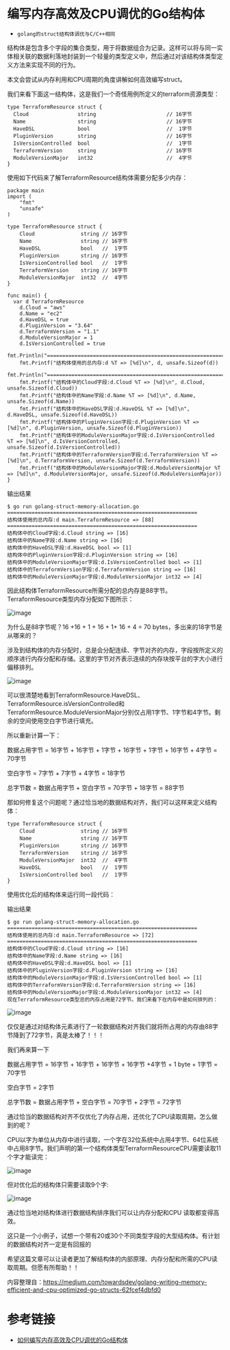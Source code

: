 # 编写内存高效及CPU调优的Go结构体

* `golang的struct结构体调优与C/C++相同`


结构体是包含多个字段的集合类型，用于将数据组合为记录。这样可以将与同一实体相关联的数据利落地封装到一个轻量的类型定义中，然后通过对该结构体类型定义方法来实现不同的行为。

本文会尝试从内存利用和CPU周期的角度讲解如何高效编写struct。

我们来看下面这一结构体，这是我们一个奇怪用例所定义的terraform资源类型：
```
type TerraformResource struct {
  Cloud                string                       // 16字节
  Name                 string                       // 16字节
  HaveDSL              bool                         //  1字节
  PluginVersion        string                       // 16字节
  IsVersionControlled  bool                         //  1字节
  TerraformVersion     string                       // 16字节
  ModuleVersionMajor   int32                        //  4字节
}
```

使用如下代码来了解TerraformResource结构体需要分配多少内存：
```
package main
import (
	"fmt"
	"unsafe"
)

type TerraformResource struct {
	Cloud               string // 16字节
	Name                string // 16字节
	HaveDSL             bool   //  1字节
	PluginVersion       string // 16字节
	IsVersionControlled bool   //  1字节
	TerraformVersion    string // 16字节
	ModuleVersionMajor  int32  //  4字节
}

func main() {
  var d TerraformResource
	d.Cloud = "aws"
	d.Name = "ec2"
	d.HaveDSL = true
	d.PluginVersion = "3.64"
	d.TerraformVersion = "1.1"
	d.ModuleVersionMajor = 1
	d.IsVersionControlled = true
	fmt.Println("==============================================================")
	fmt.Printf("结构体使用的总内存:d %T => [%d]\n", d, unsafe.Sizeof(d))
	fmt.Println("==============================================================")
	fmt.Printf("结构体中的Cloud字段:d.Cloud %T => [%d]\n", d.Cloud, unsafe.Sizeof(d.Cloud))
	fmt.Printf("结构体中的Name字段:d.Name %T => [%d]\n", d.Name, unsafe.Sizeof(d.Name))
	fmt.Printf("结构体中的HaveDSL字段:d.HaveDSL %T => [%d]\n", d.HaveDSL, unsafe.Sizeof(d.HaveDSL))
	fmt.Printf("结构体中的PluginVersion字段:d.PluginVersion %T => [%d]\n", d.PluginVersion, unsafe.Sizeof(d.PluginVersion))
	fmt.Printf("结构体中的ModuleVersionMajor字段:d.IsVersionControlled %T => [%d]\n", d.IsVersionControlled, unsafe.Sizeof(d.IsVersionControlled))
	fmt.Printf("结构体中的TerraformVersion字段:d.TerraformVersion %T => [%d]\n", d.TerraformVersion, unsafe.Sizeof(d.TerraformVersion))
	fmt.Printf("结构体中的ModuleVersionMajor字段:d.ModuleVersionMajor %T => [%d]\n", d.ModuleVersionMajor, unsafe.Sizeof(d.ModuleVersionMajor))
}
```
输出结果
```
$ go run golang-struct-memory-allocation.go 
==============================================================
结构体使用的总内存:d main.TerraformResource => [88]
==============================================================
结构体中的Cloud字段:d.Cloud string => [16]
结构体中的Name字段:d.Name string => [16]
结构体中的HaveDSL字段:d.HaveDSL bool => [1]
结构体中的PluginVersion字段:d.PluginVersion string => [16]
结构体中的ModuleVersionMajor字段:d.IsVersionControlled bool => [1]
结构体中的TerraformVersion字段:d.TerraformVersion string => [16]
结构体中的ModuleVersionMajor字段:d.ModuleVersionMajor int32 => [4]
```

因此结构体TerraformResource所需分配的总内存是88字节。TerraformResource类型内存分配如下图所示：


![image](https://user-images.githubusercontent.com/17688273/203674120-e0dfd4d7-e9b9-4a33-bd72-c12553cc6206.png)



为什么是88字节呢？16 +16 + 1 + 16 + 1+ 16 + 4 = 70 bytes，多出来的18字节是从哪来的？

涉及到结构体的内存分配时，总是会分配连续、字节对齐的内存，字段按所定义的顺序进行内存分配和存储。这里的字节对齐表示连续的内存块按平台的字大小进行偏移排列。

![image](https://user-images.githubusercontent.com/17688273/203674165-568fc530-5099-4bc2-b728-9fa96d4a51e2.png)


可以很清楚地看到TerraformResource.HaveDSL、TerraformResource.isVersionControlled和TerraformResource.ModuleVersionMajor分别仅占用1字节、1字节和4字节。剩余的空间使用空白字节进行填充。

所以重新计算一下：

数据占用字节 = 16字节 + 16字节 + 1字节 + 16字节 + 1字节 + 16字节 + 4字节 = 70字节

空白字节 = 7字节 + 7字节 + 4字节 = 18字节

总字节数 = 数据占用字节 + 空白字节 = 70字节 + 18字节 = 88字节

那如何修复这个问题呢？通过恰当地的数据结构对齐，我们可以这样来定义结构体：
```
type TerraformResource struct {
	Cloud               string // 16字节
	Name                string // 16字节
	PluginVersion       string // 16字节
	TerraformVersion    string // 16字节
	ModuleVersionMajor  int32  //  4字节
	HaveDSL             bool   //  1字节
	IsVersionControlled bool   //  1字节
}
```

使用优化后的结构体来运行同一段代码：

输出结果
```
$ go run golang-struct-memory-allocation.go 
==============================================================
结构体使用的总内存:d main.TerraformResource => [72]
==============================================================
结构体中的Cloud字段:d.Cloud string => [16]
结构体中的Name字段:d.Name string => [16]
结构体中的HaveDSL字段:d.HaveDSL bool => [1]
结构体中的PluginVersion字段:d.PluginVersion string => [16]
结构体中的ModuleVersionMajor字段:d.IsVersionControlled bool => [1]
结构体中的TerraformVersion字段:d.TerraformVersion string => [16]
结构体中的ModuleVersionMajor字段:d.ModuleVersionMajor int32 => [4]
现在TerraformResource类型总的内存占用是72字节。我们来看下在内存中是如何排列的：
```


![image](https://user-images.githubusercontent.com/17688273/203674310-bde71435-a5b5-44eb-bb17-7536d0cac778.png)


仅仅是通过对结构体元素进行了一轮数据结构对齐我们就将所占用的内存由88字节降到了72字节，真是太棒了！！！

我们再来算一下

数据占用字节 = 16字节 + 16字节 + 16字节 + 16字节 +4字节 + 1 byte + 1字节 = 70字节

空白字节 = 2字节

总字节数 = 数据占用字节 + 空白字节 = 70字节 + 2字节 = 72字节

通过恰当的数据结构对齐不仅优化了内存占用，还优化了CPU读取周期，怎么做到的呢？

CPU以字为单位从内存中进行读取，一个字在32位系统中占用4字节、64位系统中占用8字节。我们声明的第一个结构体类型TerraformResourceCPU需要读取11个字才能读完：

![image](https://user-images.githubusercontent.com/17688273/203674471-77b9a6d1-8635-4b35-a970-d62036de88e5.png)



但对优化后的结构体只需要读取9个字:

![image](https://user-images.githubusercontent.com/17688273/203674519-c4864940-302b-4d14-b251-c12191d5b2ce.png)


通过恰当地对结构体进行数据结构排序我们可以让内存分配和CPU 读取都变得高效。

这只是一个小例子，试想一个带有20或30个不同类型字段的大型结构体。有计划的数据结构对齐一定是有回报的

希望这篇文章可以让读者更加了解结构体的内部原理、内存分配和所需的CPU读取周期。但愿有所帮助！！

内容整理自：https://medium.com/towardsdev/golang-writing-memory-efficient-and-cpu-optimized-go-structs-62fcef4dbfd0

# 参考链接

- [如何编写内存高效及CPU调优的Go结构体](https://mp.weixin.qq.com/s/LYDYiO8osawOMvpSCESQtg)
